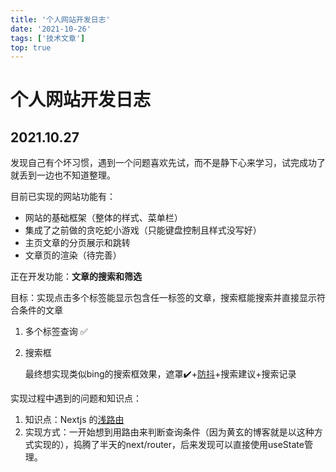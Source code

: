```yaml
---
title: '个人网站开发日志'
date: '2021-10-26'
tags: ['技术文章']
top: true
---
```


# 个人网站开发日志

## 2021.10.27

发现自己有个坏习惯，遇到一个问题喜欢先试，而不是静下心来学习，试完成功了就丢到一边也不知道整理。

目前已实现的网站功能有：
- 网站的基础框架（整体的样式、菜单栏）
- 集成了之前做的贪吃蛇小游戏（只能键盘控制且样式没写好）
- 主页文章的分页展示和跳转
- 文章页的渲染（待完善）

正在开发功能：**文章的搜索和筛选**

目标：实现点击多个标签能显示包含任一标签的文章，搜索框能搜索并直接显示符合条件的文章

1. 多个标签查询 ✅

2. 搜索框

   最终想实现类似bing的搜索框效果，遮罩✔️+[防抖](https://segmentfault.com/a/1190000023374668)+搜索建议+搜索记录

实现过程中遇到的问题和知识点：

1. 知识点：Nextjs 的[浅路由](https://www.nextjs.cn/docs/routing/shallow-routing)
2. 实现方式：一开始想到用路由来判断查询条件（因为黄玄的博客就是以这种方式实现的），捣腾了半天的next/router，后来发现可以直接使用useState管理。
